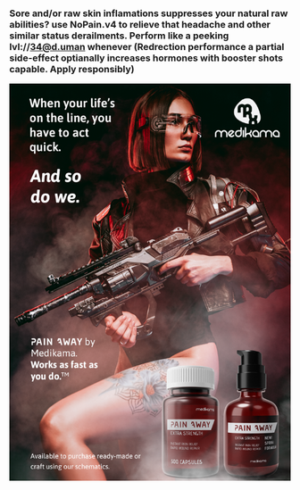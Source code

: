 
### Sore and/or raw skin inflamations suppresses your natural raw abilities? use NoPain.v4 to relieve that headache and other similar status derailments. Perform like a peeking lvl://34@d.uman whenever (Redrection performance a partial side-effect optianally increases hormones with booster shots capable. Apply responsibly)
![my image](/resources/lore/pain%20away%20ad.png)
